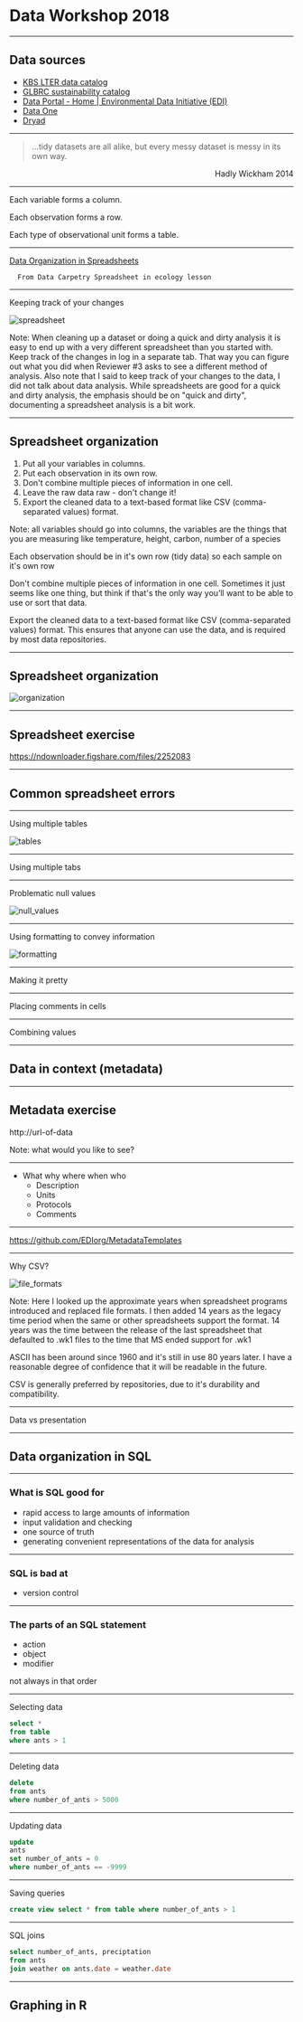# Data Workshop 2018

---

## Data sources

- [KBS LTER data catalog](https://lter.kbs.msu.edu/datatables)
- [GLBRC sustainability catalog](https://data.sustainability.glbrc.org)
- [Data Portal - Home | Environmental Data Initiative (EDI)](https://portal.edirepository.org/nis/home.jsp)
- [Data One](https://www.dataone.org)
- [Dryad](https://datadryad.org)

---

> ...tidy datasets are all alike, but every messy dataset is messy in its own way.

<div style="text-align: right"> Hadly Wickham 2014 </div>

---

Each variable forms a column.

Each observation forms a row.

Each type of observational unit forms a table.

---

[Data Organization in Spreadsheets](http://www.datacarpentry.org/spreadsheet-ecology-lesson/)



      From Data Carpetry Spreadsheet in ecology lesson
---

Keeping track of your changes

![spreadsheet](https://raw.githubusercontent.com/datacarpentry/spreadsheet-ecology-lesson/gh-pages/fig/spreadsheet-setup.png
"spreadsheet notes")

Note: When cleaning up a dataset or doing a quick and dirty analysis it is easy
to end up with a very different spreadsheet than you started with. Keep track of
the changes in log in a separate tab.
That way you can figure out what you did when Reviewer #3 asks to see a
different method of analysis. Also note that I said to keep track of your
changes to the data, I did not talk about data analysis. While spreadsheets are
good for a quick and dirty analysis, the emphasis should be on "quick and
dirty", documenting a spreadsheet analysis is a bit work.

----

## Spreadsheet organization

1. Put all your variables in columns.
2. Put each observation in its own row.
3. Don't combine multiple pieces of information in one cell.
4. Leave the raw data raw - don't change it!
5. Export the cleaned data to a text-based format like CSV (comma-separated values) format.

Note: all variables should go into columns, the variables are the things that
you are measuring like temperature, height, carbon, number of a species

Each observation should be in it's own row (tidy data) so each sample on it's
own row

Don't combine multiple pieces of information in one cell. Sometimes it just seems like one thing, but think if that's the only way you’ll want to be able to use or sort that data.

Export the cleaned data to a text-based format like CSV (comma-separated values) format. This ensures that anyone can use the data, and is required by most data repositories.

---

## Spreadsheet organization

![organization](http://www.datacarpentry.org/spreadsheet-ecology-lesson/fig/multiple-info.png
"Spreadsheet Organization")

---

## Spreadsheet exercise

https://ndownloader.figshare.com/files/2252083

---

## Common spreadsheet errors

---

Using multiple tables

![tables](http://www.datacarpentry.org/spreadsheet-ecology-lesson/fig/2_datasheet_example.jpg "multiple tables")

---

Using multiple tabs

---

Problematic null values

![null_values](http://www.datacarpentry.org/spreadsheet-ecology-lesson/fig/3_white_table_1.jpg "problematic null values")

---

Using formatting to convey information

![formatting](http://www.datacarpentry.org/spreadsheet-ecology-lesson/fig/formatting.png "don't use formatting for information")

---

Making it pretty

---

Placing comments in cells


---

Combining values

---

## Data in context (metadata)

---

## Metadata exercise

http://url-of-data


Note: what would you like to see?

---

- What why where when who
  - Description
  - Units
  - Protocols
  - Comments


---

  https://github.com/EDIorg/MetadataTemplates

---

Why CSV?

![file_formats](http://oshtemo.kbs.msu.edu/bohms/file-extension.png "file formats")

Note: Here I looked up the approximate years when spreadsheet programs introduced and
replaced file formats. I then added 14 years as the legacy time period when the
same or other spreadsheets support the format. 14 years was the time between the
release of the last spreadsheet that defaulted to .wk1 files to the time that MS
ended support for .wk1

ASCII has been around since 1960 and it's still in use 80 years later. I have a
reasonable degree of confidence that it will be readable in the future.

CSV is generally preferred by repositories, due to it's durability and
compatibility.

---

Data vs presentation

---

## Data  organization in SQL

---

### What is SQL good for

- rapid access to large amounts of information
- input validation and checking
- one source of truth
- generating convenient representations of the data for analysis

---

### SQL is bad at

- version control

---

### The parts of an SQL statement

- action
- object
- modifier


not always in that order

---

Selecting data

```SQL
select *
from table
where ants > 1
```
---

Deleting data

```SQL
delete
from ants
where number_of_ants > 5000
```
---

Updating data

```SQL
update
ants
set number_of_ants = 0
where number_of_ants == -9999
```

---

Saving queries

```SQL
create view select * from table where number_of_ants > 1
```

---

SQL joins

```SQL
select number_of_ants, preciptation
from ants
join weather on ants.date = weather.date
```

---

## Graphing in R
